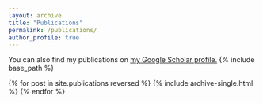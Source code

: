 ```yaml
---
layout: archive
title: "Publications"
permalink: /publications/
author_profile: true
---
```


You can also find my publications on <u><a href="{{https://scholar.google.com/citations?user=grcuPY4AAAAJ&hl=en}}">my Google Scholar profile</a>.</u>
{% include base_path %}

{% for post in site.publications reversed %}
  {% include archive-single.html %}
{% endfor %}
